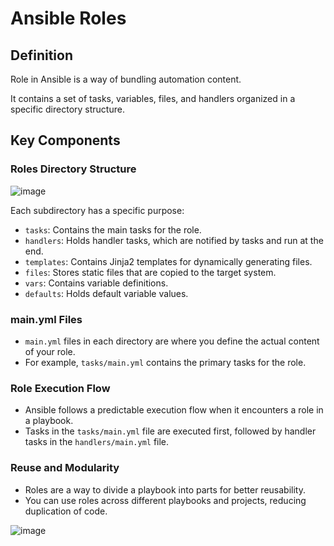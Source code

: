 # Ansible Roles

## Definition
Role in Ansible is a way of bundling automation content. 

It contains a set of tasks, variables, files, and handlers organized in a specific directory structure.

## Key Components

### Roles Directory Structure
![image](https://github.com/atul-yadav-git/Learn_DevOps_Together/assets/103098829/dd43465b-e2c9-46b3-a1ac-337c889975ac)


Each subdirectory has a specific purpose:
- `tasks`: Contains the main tasks for the role.
- `handlers`: Holds handler tasks, which are notified by tasks and run at the end.
- `templates`: Contains Jinja2 templates for dynamically generating files.
- `files`: Stores static files that are copied to the target system.
- `vars`: Contains variable definitions.
- `defaults`: Holds default variable values.

### main.yml Files
- `main.yml` files in each directory are where you define the actual content of your role.
- For example, `tasks/main.yml` contains the primary tasks for the role.

### Role Execution Flow
- Ansible follows a predictable execution flow when it encounters a role in a playbook.
- Tasks in the `tasks/main.yml` file are executed first, followed by handler tasks in the `handlers/main.yml` file.

### Reuse and Modularity
- Roles are a way to divide a playbook into parts for better reusability.
- You can use roles across different playbooks and projects, reducing duplication of code.

![image](https://github.com/atul-yadav-git/Learn_DevOps_Together/assets/103098829/47761fde-22a6-4e3c-9700-ec1231072d95)
